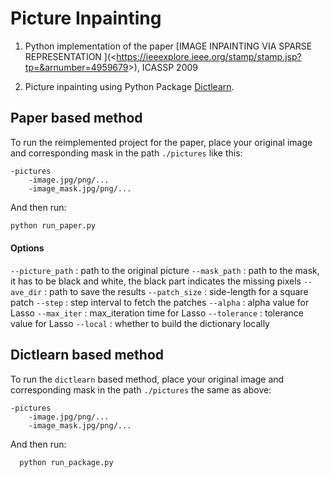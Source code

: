 # Picture Inpainting

1. Python implementation of the paper [IMAGE INPAINTING VIA SPARSE REPRESENTATION ](<<https://ieeexplore.ieee.org/stamp/stamp.jsp?tp=&arnumber=4959679>>), ICASSP 2009

2. Picture inpainting using Python Package [Dictlearn](<https://dictlearn.readthedocs.io/en/latest/algorithms.html#inpaint>).

## Paper based method

To run the reimplemented project for the paper, place your original image and corresponding mask in the path `./pictures` like this:

```
-pictures
	-image.jpg/png/...
	-image_mask.jpg/png/...
```

And then run:

 ```sh
 python run_paper.py
 ```

#### Options

`--picture_path` : path to the original picture
`--mask_path`       : path to the mask, it has to be black and white, the black part indicates the missing pixels
`--ave_dir`           : path to save the results
`--patch_size`     : side-length for a square patch
`--step`                  : step interval to fetch the patches
`--alpha`                : alpha value for Lasso
`--max_iter`          : max_iteration time for Lasso
`--tolerance`        : tolerance value for Lasso
`--local`                : whether to build the dictionary locally

## Dictlearn based method

To run the `dictlearn` based  method, place your original image and corresponding mask in the path `./pictures` the same as above:

```
-pictures
	-image.jpg/png/...
	-image_mask.jpg/png/...
```

And then run:

```sh
  python run_package.py
```


